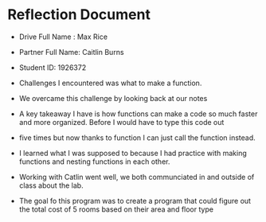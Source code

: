# Reflection Document

* Drive Full Name  : Max Rice
* Partner Full Name: Caitlin Burns
* Student ID: 1926372



* Challenges I encountered was what to make a function.
* We overcame this challenge by looking back at our notes
* A key takeaway I have is how functions can make a code so much faster and more organized. Before I would have to type this code out
* five times but now thanks to function I can just call the function instead.
* I learned what I was supposed to because I had practice with making functions and nesting functions in each other.
* Working with Catlin went well, we both communciated in and outside of class about the lab.
* The goal fo this program was to create a program that could figure out the total cost of 5 rooms based on their area and floor type